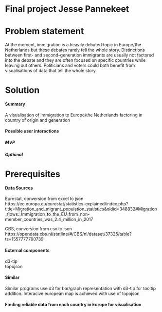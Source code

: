 # Final project Jesse Pannekeet

<h1>Problem statement</h1>
<p>At the moment, immigration is a heavily debated topic in Europe/the Netherlands but these debates rarely tell the whole story. Distinctions between first- and second-generation immigrants are usually not factored into the debate and they are often focused on specific countries while leaving out others. Politicians and voters could both benefit from visualisations of data that tell the whole story.

<h1>Solution</h1>
<h4>Summary</h4>
<p>A visualisation of immigration to Europe/the Netherlands factoring in country of origin and generation<br />
<h4>Possible user interactions</h4>
<h5>MVP</h5>
<p>
<h5>Optional</h5>
<p>

<h1>Prerequisites</h1>
<h4>Data Sources</h4>
<p>Eurostat, conversion from excel to json<br />
https://ec.europa.eu/eurostat/statistics-explained/index.php?title=Migration_and_migrant_population_statistics&oldid=348832#Migration_flows:_Immigration_to_the_EU_from_non-member_countries_was_2.4_million_in_2017
<p>CBS, conversion from csv to json<br />
https://opendata.cbs.nl/statline/#/CBS/nl/dataset/37325/table?ts=1557777790739

<h4>External components</h4>
<p>d3-tip<br />topojson

<h4>Similar</h4>
<p>Similar programs use d3 for bar/graph representation with d3-tip for tooltip addition. Interacive european map is achieved with use of topojson

<h4>Finding reliable data from each country in Europe for visualisation</h4>
